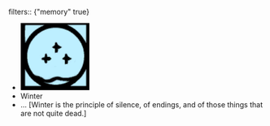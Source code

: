 filters:: {"memory" true}

- ![image.png](../assets/image_1700898214114_0.png)
- Winter
- ... [Winter is the principle of silence, of endings, and of those things that are not quite dead.]